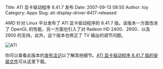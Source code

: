 Title: ATI 显卡驱动程序 8.41.7 发布
Date: 2007-09-13 08:50
Author: toy
Category: Apps
Slug: ati-display-driver-8417-released

AMD 针对 Linux 平台发布了 ATI 显卡驱动程序的 8.41.7
版。该版本一方面改进了 OpenGL 的性能，另一方面也引入了对 Radeon HD
2400、2600、以及 2900 的支持。此外，这个版本也修正了 TV 输出的调节问题。

![ATI](http://i.linuxtoy.org/i/2007/09/ati.jpg)

你可以查看此版本的[发布注记](https://a248.e.akamai.net/f/674/9206/0/www2.ati.com/drivers/linux/linux_8.41.7.html)以了解其他细节。[ATI
显卡驱动程序 8.41.7
版的安装文件](https://a248.e.akamai.net/f/674/9206/0/www2.ati.com/drivers/linux/ati-driver-installer-8.41.7-x86.x86_64.run)可从这里下载。
